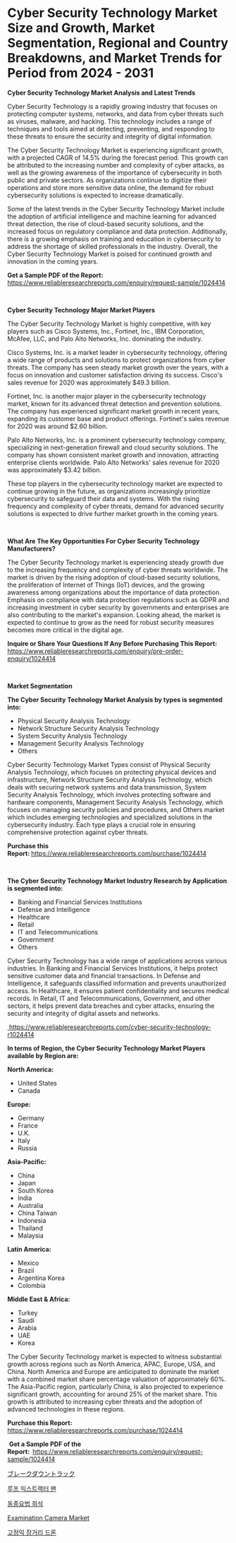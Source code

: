 <p><h1>Cyber Security Technology Market Size and Growth, Market Segmentation, Regional and Country Breakdowns, and Market Trends for Period from 2024 -  2031</h1></p><p><strong>Cyber Security Technology Market Analysis and Latest Trends</strong></p>
<p><p>Cyber Security Technology is a rapidly growing industry that focuses on protecting computer systems, networks, and data from cyber threats such as viruses, malware, and hacking. This technology includes a range of techniques and tools aimed at detecting, preventing, and responding to these threats to ensure the security and integrity of digital information.</p><p>The Cyber Security Technology Market is experiencing significant growth, with a projected CAGR of 14.5% during the forecast period. This growth can be attributed to the increasing number and complexity of cyber attacks, as well as the growing awareness of the importance of cybersecurity in both public and private sectors. As organizations continue to digitize their operations and store more sensitive data online, the demand for robust cybersecurity solutions is expected to increase dramatically.</p><p>Some of the latest trends in the Cyber Security Technology Market include the adoption of artificial intelligence and machine learning for advanced threat detection, the rise of cloud-based security solutions, and the increased focus on regulatory compliance and data protection. Additionally, there is a growing emphasis on training and education in cybersecurity to address the shortage of skilled professionals in the industry. Overall, the Cyber Security Technology Market is poised for continued growth and innovation in the coming years.</p></p>
<p><strong>Get a Sample PDF of the Report:&nbsp;</strong> <a href="https://www.reliableresearchreports.com/enquiry/request-sample/1024414">https://www.reliableresearchreports.com/enquiry/request-sample/1024414</a></p>
<p>&nbsp;</p>
<p><strong>Cyber Security Technology Major Market Players</strong></p>
<p><p>The Cyber Security Technology Market is highly competitive, with key players such as Cisco Systems, Inc., Fortinet, Inc., IBM Corporation, McAfee, LLC, and Palo Alto Networks, Inc. dominating the industry. </p><p>Cisco Systems, Inc. is a market leader in cybersecurity technology, offering a wide range of products and solutions to protect organizations from cyber threats. The company has seen steady market growth over the years, with a focus on innovation and customer satisfaction driving its success. Cisco's sales revenue for 2020 was approximately $49.3 billion.</p><p>Fortinet, Inc. is another major player in the cybersecurity technology market, known for its advanced threat detection and prevention solutions. The company has experienced significant market growth in recent years, expanding its customer base and product offerings. Fortinet's sales revenue for 2020 was around $2.60 billion.</p><p>Palo Alto Networks, Inc. is a prominent cybersecurity technology company, specializing in next-generation firewall and cloud security solutions. The company has shown consistent market growth and innovation, attracting enterprise clients worldwide. Palo Alto Networks' sales revenue for 2020 was approximately $3.42 billion.</p><p>These top players in the cybersecurity technology market are expected to continue growing in the future, as organizations increasingly prioritize cybersecurity to safeguard their data and systems. With the rising frequency and complexity of cyber threats, demand for advanced security solutions is expected to drive further market growth in the coming years.</p></p>
<p>&nbsp;</p>
<p><strong>What Are The Key Opportunities For Cyber Security Technology Manufacturers?</strong></p>
<p><p>The Cyber Security Technology market is experiencing steady growth due to the increasing frequency and complexity of cyber threats worldwide. The market is driven by the rising adoption of cloud-based security solutions, the proliferation of Internet of Things (IoT) devices, and the growing awareness among organizations about the importance of data protection. Emphasis on compliance with data protection regulations such as GDPR and increasing investment in cyber security by governments and enterprises are also contributing to the market's expansion. Looking ahead, the market is expected to continue to grow as the need for robust security measures becomes more critical in the digital age.</p></p>
<p><strong>Inquire or Share Your Questions If Any Before Purchasing This Report:</strong> <a href="https://www.reliableresearchreports.com/enquiry/pre-order-enquiry/1024414">https://www.reliableresearchreports.com/enquiry/pre-order-enquiry/1024414</a></p>
<p>&nbsp;</p>
<p><strong>Market Segmentation</strong></p>
<p><strong>The Cyber Security Technology Market Analysis by types is segmented into:</strong></p>
<p><ul><li>Physical Security Analysis Technology</li><li>Network Structure Security Analysis Technology</li><li>System Security Analysis Technology</li><li>Management Security Analysis Technology</li><li>Others</li></ul></p>
<p><p>Cyber Security Technology Market Types consist of Physical Security Analysis Technology, which focuses on protecting physical devices and infrastructure, Network Structure Security Analysis Technology, which deals with securing network systems and data transmission, System Security Analysis Technology, which involves protecting software and hardware components, Management Security Analysis Technology, which focuses on managing security policies and procedures, and Others market which includes emerging technologies and specialized solutions in the cybersecurity industry. Each type plays a crucial role in ensuring comprehensive protection against cyber threats.</p></p>
<p><strong>Purchase this Report:&nbsp;</strong><a href="https://www.reliableresearchreports.com/purchase/1024414">https://www.reliableresearchreports.com/purchase/1024414</a></p>
<p>&nbsp;</p>
<p><strong>The Cyber Security Technology Market Industry Research by Application is segmented into:</strong></p>
<p><ul><li>Banking and Financial Services Institutions</li><li>Defense and Intelligence</li><li>Healthcare</li><li>Retail</li><li>IT and Telecommunications</li><li>Government</li><li>Others</li></ul></p>
<p><p>Cyber Security Technology has a wide range of applications across various industries. In Banking and Financial Services Institutions, it helps protect sensitive customer data and financial transactions. In Defense and Intelligence, it safeguards classified information and prevents unauthorized access. In Healthcare, it ensures patient confidentiality and secures medical records. In Retail, IT and Telecommunications, Government, and other sectors, it helps prevent data breaches and cyber attacks, ensuring the security and integrity of digital assets and networks.</p></p>
<p><a href="https://www.reliableresearchreports.com/cyber-security-technology-r1024414">&nbsp;https://www.reliableresearchreports.com/cyber-security-technology-r1024414</a></p>
<p><strong>In terms of Region, the Cyber Security Technology Market Players available by Region are:</strong></p>
<p>
    <p> <strong> North America: </strong>
        <ul>
            <li>United States</li>
            <li>Canada</li>
        </ul>
        </p> 
    <p> <strong> Europe: </strong>
        <ul>
            <li>Germany</li>
            <li>France</li>
            <li>U.K.</li>
            <li>Italy</li>
            <li>Russia</li>
        </ul>
        </p> 
    <p> <strong> Asia-Pacific: </strong>
        <ul>
            <li>China</li>
            <li>Japan</li>
            <li>South Korea</li>
            <li>India</li>
            <li>Australia</li>
            <li>China Taiwan</li>
            <li>Indonesia</li>
            <li>Thailand</li>
            <li>Malaysia</li>
        </ul>
        </p> 
    <p> <strong> Latin America: </strong>
        <ul>
            <li>Mexico</li>
            <li>Brazil</li>
            <li>Argentina Korea</li>
            <li>Colombia</li>
        </ul>
        </p> 
    <p> <strong> Middle East & Africa: </strong>
        <ul>
            <li>Turkey</li>
            <li>Saudi</li>
            <li>Arabia</li>
            <li>UAE</li>
            <li>Korea</li>
        </ul>
    </p>
    </p>
<p><p>The Cyber Security Technology market is expected to witness substantial growth across regions such as North America, APAC, Europe, USA, and China. North America and Europe are anticipated to dominate the market with a combined market share percentage valuation of approximately 60%. The Asia-Pacific region, particularly China, is also projected to experience significant growth, accounting for around 25% of the market share. This growth is attributed to increasing cyber threats and the adoption of advanced technologies in these regions.</p></p>
<p><strong>Purchase this Report: </strong><a href="https://www.reliableresearchreports.com/purchase/1024414">https://www.reliableresearchreports.com/purchase/1024414</a></p>
<p>&nbsp;<strong>Get a Sample PDF of the Report:&nbsp;&nbsp;</strong><a href="https://www.reliableresearchreports.com/enquiry/request-sample/1024414">https://www.reliableresearchreports.com/enquiry/request-sample/1024414</a></p>
<p><strong></strong></p>
<p><p><a href="https://medium.com/@kaitlensen45645/%E3%83%88%E3%83%A9%E3%83%83%E3%82%AF%E7%89%BD%E5%BC%95%E5%B8%82%E5%A0%B4-%E7%AB%B6%E4%BA%89%E5%88%86%E6%9E%90-%E5%B8%82%E5%A0%B4%E3%83%88%E3%83%AC%E3%83%B3%E3%83%89-%E3%81%8A%E3%82%88%E3%81%B32031%E5%B9%B4%E3%81%BE%E3%81%A7%E3%81%AE%E4%BA%88%E6%B8%AC-bf890105d603">ブレークダウントラック</a></p><p><a href="https://github.com/khytkeqagplkzqvh/Market-Research-Report-List-2/blob/main/473570650134.md">루프 익스트랙터 팬</a></p><p><a href="https://github.com/TimmyMann6767/Market-Research-Report-List-1/blob/main/457122450135.md">동종요법 희석</a></p><p><a href="https://www.linkedin.com/pulse/examination-camera-market-insights-cagr-trends-growth-strategies-f3twe">Examination Camera Market</a></p><p><a href="https://medium.com/@bennyuigleyjks/%EA%B3%A0%EC%A0%95%EC%9D%B5-%EC%9E%A5%EA%B1%B0%EB%A6%AC-%EB%93%9C%EB%A1%A0-%EC%8B%9C%EC%9E%A5-%EC%A1%B0%EC%82%AC-%EB%B3%B4%EA%B3%A0%EC%84%9C-2024%EB%85%84%EB%B6%80%ED%84%B0-2031%EB%85%84%EA%B9%8C%EC%A7%80%EC%9D%98-%EC%97%AD%EC%82%AC-%EB%B0%8F-%EC%98%88%EC%B8%A1-1680f2ac7f4c">고정익 장거리 드론</a></p></p>